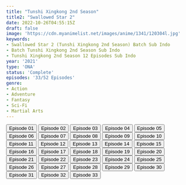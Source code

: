 ```yaml
---
title: "Tunshi Xingkong 2nd Season"
title2: "Swallowed Star 2"
date: 2022-10-26T04:55:15Z
draft: false
image: 'https://cdn.myanimelist.net/images/anime/1341/120304l.jpg'
keywords:
- Swallowed Star 2 (Tunshi Xingkong 2nd Season) Batch Sub Indo
- Batch Tunshi Xingkong 2nd Season Sub Indo
- Tunshi Xingkong 2nd Season 12 Episodes Sub Indo
year: '2021'
type: 'ONA'
status: 'Complete'
episodes: '33/52 Episodes'
genre:
- Action
- Adventure
- Fantasy
- Sci-Fi
- Martial Arts
---
```


<div class="d-g gg-5 gtc-r ai-c">
<button onclick="window.open('?kur=KISAMA TATAKAO/SWLST_S2/1/MP4/Kuramanime-SWLST_S2-01-480p-Anichin','_blank')">Episode 01</button>
<button onclick="window.open('?kur=KISAMA TATAKAO/SWLST_S2/2/MP4/Kuramanime-SWLST_S2-02-480p-Anichin','_blank')">Episode 02</button>
<button onclick="window.open('?kur=KISAMA TATAKAO/SWLST_S2/3/MP4/Kuramanime-SWLST_S2-03-480p-Anichin','_blank')">Episode 03</button>
<button onclick="window.open('?kur=KISAMA TATAKAO/SWLST_S2/4/MP4/Kuramanime-SWLST_S2-04-480p-Anichin','_blank')">Episode 04</button>
<button onclick="window.open('?kur=KISAMA TATAKAO/SWLST_S2/5/MP4/Kuramanime-SWLST_S2-05-480p-Anichin','_blank')">Episode 05</button>
<button onclick="window.open('?kur=KISAMA TATAKAO/SWLST_S2/6/MP4/Kuramanime-SWLST_S2-06-480p-Anichin','_blank')">Episode 06</button>
<button onclick="window.open('?kur=KISAMA TATAKAO/SWLST_S2/7/MP4/Kuramanime-SWLST_S2-07-480p-Anichin','_blank')">Episode 07</button>
<button onclick="window.open('?kur=KISAMA TATAKAO/SWLST_S2/8/MP4/Kuramanime-SWLST_S2-08-480p-Anichin','_blank')">Episode 08</button>
<button onclick="window.open('?kur=KISAMA TATAKAO/SWLST_S2/9/MP4/Kuramanime-SWLST_S2-09-480p-Anichin','_blank')">Episode 09</button>
<button onclick="window.open('?kur=KISAMA TATAKAO/SWLST_S2/10/MP4/Kuramanime-SWLST_S2-10-480p-Anichin','_blank')">Episode 10</button>
<button onclick="window.open('?kur=KISAMA TATAKAO/SWLST_S2/11/MP4/Kuramanime-SWLST_S2-11-480p-Anichin','_blank')">Episode 11</button>
<button onclick="window.open('?kur=KISAMA TATAKAO/SWLST_S2/12/MP4/Kuramanime-SWLST_S2-12-480p-Anichin','_blank')">Episode 12</button>
<button onclick="window.open('?kur=KISAMA TATAKAO/SWLST_S2/13/MP4/Kuramanime-SWLST_S2-13-480p-Anichin','_blank')">Episode 13</button>
<button onclick="window.open('?kur=KISAMA TATAKAO/SWLST_S2/14/MP4/Kuramanime-SWLST_S2-14-480p-Anichin','_blank')">Episode 14</button>
<button onclick="window.open('?kur=KISAMA TATAKAO/SWLST_S2/15/MP4/Kuramanime-SWLST_S2-15-480p-Anichin','_blank')">Episode 15</button>
<button onclick="window.open('?kur=KISAMA TATAKAO/SWLST_S2/16/MP4/Kuramanime-SWLST_S2-16-480p-Anichin','_blank')">Episode 16</button>
<button onclick="window.open('?kur=KISAMA TATAKAO/SWLST_S2/17/MP4/Kuramanime-SWLST_S2-17-480p-Anichin','_blank')">Episode 17</button>
<button onclick="window.open('?kur=KISAMA TATAKAO/SWLST_S2/18/MP4/Kuramanime-SWLST_S2-18-480p-Anichin','_blank')">Episode 18</button>
<button onclick="window.open('?kur=KISAMA TATAKAO/SWLST_S2/19/MP4/Kuramanime-SWLST_S2-19-480p-Anichin','_blank')">Episode 19</button>
<button onclick="window.open('?kur=KISAMA TATAKAO/SWLST_S2/20/MP4/Kuramanime-SWLST_S2-20-480p-Anichin','_blank')">Episode 20</button>
<button onclick="window.open('?kur=KISAMA TATAKAO/SWLST_S2/21/MP4/Kuramanime-SWLST_S2-21-480p-Anichin','_blank')">Episode 21</button>
<button onclick="window.open('?kur=KISAMA TATAKAO/SWLST_S2/22/MP4/Kuramanime-SWLST_S2-22-480p-Anichin','_blank')">Episode 22</button>
<button onclick="window.open('?kur=KISAMA TATAKAO/SWLST_S2/23/MP4/Kuramanime-SWLST_S2-23-480p-Anichin','_blank')">Episode 23</button>
<button onclick="window.open('?kur=KISAMA TATAKAO/SWLST_S2/24/MP4/Kuramanime-SWLST_S2-24-480p-Anichin','_blank')">Episode 24</button>
<button onclick="window.open('?kur=KISAMA TATAKAO/SWLST_S2/25/MP4/Kuramanime-SWLST_S2-25-480p-Anichin','_blank')">Episode 25</button>
<button onclick="window.open('?kur=KISAMA TATAKAO/SWLST_S2/26/MP4/Kuramanime-SWLST_S2-26-480p-Anichin','_blank')">Episode 26</button>
<button onclick="window.open('?kur=KISAMA TATAKAO/SWLST_S2/27/MP4/Kuramanime-SWLST_S2-27-480p-Anichin','_blank')">Episode 27</button>
<button onclick="window.open('?kur=KISAMA TATAKAO/SWLST_S2/28/MP4/Kuramanime-SWLST_S2-28-480p-Anichin','_blank')">Episode 28</button>
<button onclick="window.open('?kur=KISAMA TATAKAO/SWLST_S2/29/MP4/Kuramanime-SWLST_S2-29-480p-Anichin','_blank')">Episode 29</button>
<button onclick="window.open('?kur=KISAMA TATAKAO/SWLST_S2/30/MP4/Kuramanime-SWLST_S2-30-480p-Anichin','_blank')">Episode 30</button>
<button onclick="window.open('?arc=QjHFiALufp_20221012/31/MP4/Kuramanime-SWLST_S2-31-480p-Anichin','_blank')">Episode 31</button>
<button onclick="window.open('?arc=TuMjJLpEnI_20221019/32/MP4/Kuramanime-SWLST_S2-32-480p-Anichin','_blank')">Episode 32</button>
<button onclick="window.open('?arc=L1jkvmzDVp_20221026/33/MP4/Kuramanime-SWLST_S2-33-480p-Anichin','_blank')">Episode 33</button>
</div>